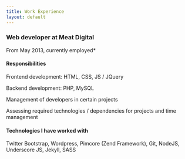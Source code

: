 ```yaml
---
title: Work Experience 
layout: default
---
```


### Web developer at Meat Digital
From May 2013, currently employed*

#### Responsibilities

Frontend development: HTML, CSS, JS / JQuery

Backend development: PHP, MySQL

Management of developers in certain projects

Assessing required technologies / dependencies for projects and time management

#### Technologies I have worked with

Twitter Bootstrap, Wordpress, Pimcore (Zend Framework), Git, NodeJS, Underscore JS, Jekyll, SASS

